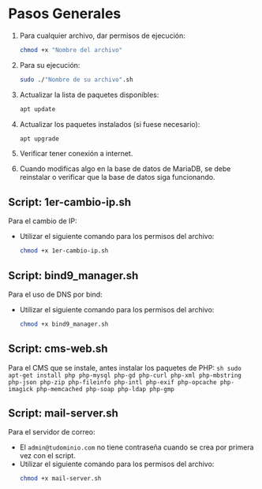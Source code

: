 # Pasos Generales

1. Para cualquier archivo, dar permisos de ejecución:
    ```sh
    chmod +x "Nombre del archivo"
    ```

2. Para su ejecución:
    ```sh
    sudo ./"Nombre de su archivo".sh
    ```

3. Actualizar la lista de paquetes disponibles:
    ```sh
    apt update
    ```

4. Actualizar los paquetes instalados (si fuese necesario):
    ```sh
    apt upgrade
    ```

5. Verificar tener conexión a internet.

6. Cuando modificas algo en la base de datos de MariaDB, se debe reinstalar o verificar que la base de datos siga funcionando.

## Script: 1er-cambio-ip.sh
Para el cambio de IP:
- Utilizar el siguiente comando para los permisos del archivo:
    ```sh
    chmod +x 1er-cambio-ip.sh
    ```

## Script: bind9_manager.sh
Para el uso de DNS por bind:
- Utilizar el siguiente comando para los permisos del archivo:
    ```sh
    chmod +x bind9_manager.sh
    ```

## Script: cms-web.sh
Para el CMS que se instale, antes instalar los paquetes de PHP:
    ```sh
    sudo apt-get install php php-mysql php-gd php-curl php-xml php-mbstring php-json php-zip php-fileinfo php-intl php-exif php-opcache php-imagick php-memcached php-soap php-ldap php-gmp
    ```

## Script: mail-server.sh
Para el servidor de correo:
- El `admin@tudominio.com` no tiene contraseña cuando se crea por primera vez con el script.
- Utilizar el siguiente comando para los permisos del archivo:
    ```sh
    chmod +x mail-server.sh
    ```


